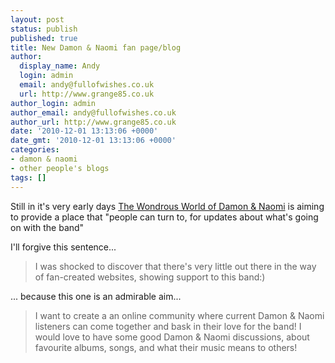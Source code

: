 ```yaml
---
layout: post
status: publish
published: true
title: New Damon & Naomi fan page/blog
author:
  display_name: Andy
  login: admin
  email: andy@fullofwishes.co.uk
  url: http://www.grange85.co.uk
author_login: admin
author_email: andy@fullofwishes.co.uk
author_url: http://www.grange85.co.uk
date: '2010-12-01 13:13:06 +0000'
date_gmt: '2010-12-01 13:13:06 +0000'
categories:
- damon & naomi
- other people's blogs
tags: []
---
```

<p>Still in it's very early days <a href="http://damonandnaomi2011.blogspot.com">The Wondrous World of Damon & Naomi</a> is aiming to provide a place that "people can turn to, for updates about what's going on with the band" </p>
<p>I'll forgive this sentence...</p>
<blockquote><p>I was shocked to discover that there's very little out there in the way of fan-created websites, showing support to this band:)</p></blockquote>
<p>... because this one is an admirable aim...</p>
<blockquote><p>I want to create a an online community where current Damon & Naomi listeners can come together and bask in their love for the band! I would love to have some good Damon & Naomi discussions, about favourite albums, songs, and what their music means to others!</p></blockquote>
